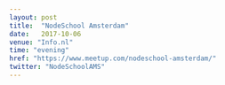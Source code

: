 ```yaml
---
layout: post
title:  "NodeSchool Amsterdam"
date:   2017-10-06
venue: "Info.nl"
time: "evening"
href: "https://www.meetup.com/nodeschool-amsterdam/"
twitter: "NodeSchoolAMS"
---
```

<!-- fill in the URL of your event host page if you haven't enough information for a detail page, so the event link won't point on the detail page at all -->



